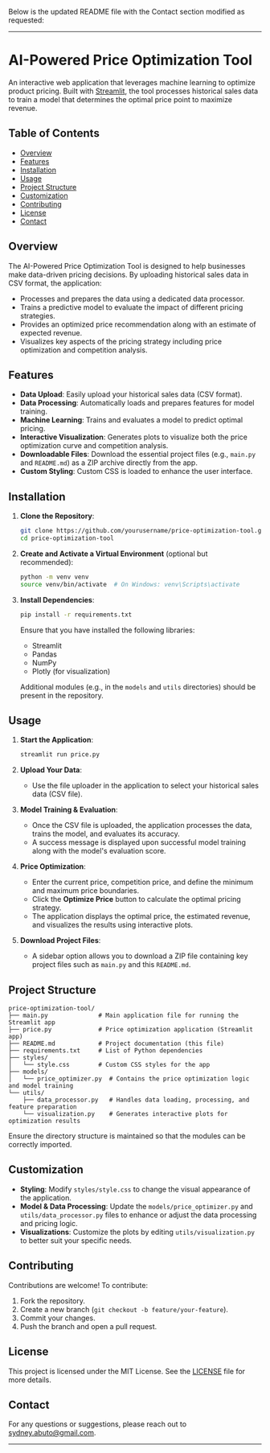 Below is the updated README file with the Contact section modified as requested:

---

# AI-Powered Price Optimization Tool

An interactive web application that leverages machine learning to optimize product pricing. Built with [Streamlit](https://streamlit.io/), the tool processes historical sales data to train a model that determines the optimal price point to maximize revenue.

## Table of Contents

- [Overview](#overview)
- [Features](#features)
- [Installation](#installation)
- [Usage](#usage)
- [Project Structure](#project-structure)
- [Customization](#customization)
- [Contributing](#contributing)
- [License](#license)
- [Contact](#contact)

## Overview

The AI-Powered Price Optimization Tool is designed to help businesses make data-driven pricing decisions. By uploading historical sales data in CSV format, the application:
- Processes and prepares the data using a dedicated data processor.
- Trains a predictive model to evaluate the impact of different pricing strategies.
- Provides an optimized price recommendation along with an estimate of expected revenue.
- Visualizes key aspects of the pricing strategy including price optimization and competition analysis.

## Features

- **Data Upload**: Easily upload your historical sales data (CSV format).
- **Data Processing**: Automatically loads and prepares features for model training.
- **Machine Learning**: Trains and evaluates a model to predict optimal pricing.
- **Interactive Visualization**: Generates plots to visualize both the price optimization curve and competition analysis.
- **Downloadable Files**: Download the essential project files (e.g., `main.py` and `README.md`) as a ZIP archive directly from the app.
- **Custom Styling**: Custom CSS is loaded to enhance the user interface.

## Installation

1. **Clone the Repository**:
    ```bash
    git clone https://github.com/yourusername/price-optimization-tool.git
    cd price-optimization-tool
    ```

2. **Create and Activate a Virtual Environment** (optional but recommended):
    ```bash
    python -m venv venv
    source venv/bin/activate  # On Windows: venv\Scripts\activate
    ```

3. **Install Dependencies**:
    ```bash
    pip install -r requirements.txt
    ```
   Ensure that you have installed the following libraries:
   - Streamlit
   - Pandas
   - NumPy
   - Plotly (for visualization)
   
   Additional modules (e.g., in the `models` and `utils` directories) should be present in the repository.

## Usage

1. **Start the Application**:
    ```bash
    streamlit run price.py
    ```

2. **Upload Your Data**:
   - Use the file uploader in the application to select your historical sales data (CSV file).

3. **Model Training & Evaluation**:
   - Once the CSV file is uploaded, the application processes the data, trains the model, and evaluates its accuracy.
   - A success message is displayed upon successful model training along with the model's evaluation score.

4. **Price Optimization**:
   - Enter the current price, competition price, and define the minimum and maximum price boundaries.
   - Click the **Optimize Price** button to calculate the optimal pricing strategy.
   - The application displays the optimal price, the estimated revenue, and visualizes the results using interactive plots.

5. **Download Project Files**:
   - A sidebar option allows you to download a ZIP file containing key project files such as `main.py` and this `README.md`.

## Project Structure

```
price-optimization-tool/
├── main.py              # Main application file for running the Streamlit app
├── price.py             # Price optimization application (Streamlit app)
├── README.md            # Project documentation (this file)
├── requirements.txt     # List of Python dependencies
├── styles/
│   └── style.css        # Custom CSS styles for the app
├── models/
│   └── price_optimizer.py  # Contains the price optimization logic and model training
└── utils/
    ├── data_processor.py   # Handles data loading, processing, and feature preparation
    └── visualization.py    # Generates interactive plots for optimization results
```

Ensure the directory structure is maintained so that the modules can be correctly imported.

## Customization

- **Styling**: Modify `styles/style.css` to change the visual appearance of the application.
- **Model & Data Processing**: Update the `models/price_optimizer.py` and `utils/data_processor.py` files to enhance or adjust the data processing and pricing logic.
- **Visualizations**: Customize the plots by editing `utils/visualization.py` to better suit your specific needs.

## Contributing

Contributions are welcome! To contribute:
1. Fork the repository.
2. Create a new branch (`git checkout -b feature/your-feature`).
3. Commit your changes.
4. Push the branch and open a pull request.

## License

This project is licensed under the MIT License. See the [LICENSE](LICENSE) file for more details.

## Contact

For any questions or suggestions, please reach out to [sydney.abuto@gmail.com](mailto:sydney.abuto@gmail.com).

---
